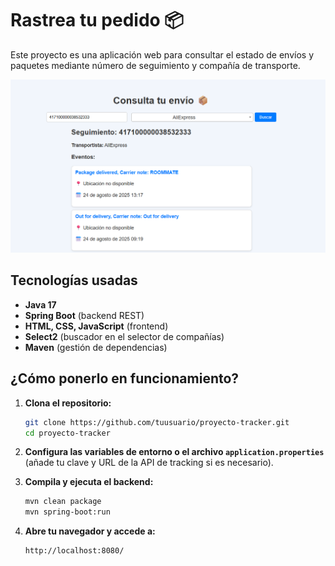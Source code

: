 # Rastrea tu pedido 📦

Este proyecto es una aplicación web para consultar el estado de envíos y paquetes mediante número de seguimiento y compañía de transporte.

![Captura de pantalla de la aplicación](captura-rastrea.png)

## Tecnologías usadas

- **Java 17**
- **Spring Boot** (backend REST)
- **HTML, CSS, JavaScript** (frontend)
- **Select2** (buscador en el selector de compañías)
- **Maven** (gestión de dependencias)

## ¿Cómo ponerlo en funcionamiento?

1. **Clona el repositorio:**
   ```sh
   git clone https://github.com/tuusuario/proyecto-tracker.git
   cd proyecto-tracker
   ```

2. **Configura las variables de entorno o el archivo `application.properties`**  
   (añade tu clave y URL de la API de tracking si es necesario).

3. **Compila y ejecuta el backend:**
   ```sh
   mvn clean package
   mvn spring-boot:run
   ```

4. **Abre tu navegador y accede a:**
   ```
   http://localhost:8080/
   ```
